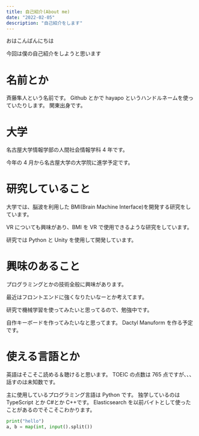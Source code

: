 ```yaml
---
title: 自己紹介(About me)
date: "2022-02-05"
description: "自己紹介をします"
---
```


おはこんばんにちは

今回は僕の自己紹介をしようと思います

# 名前とか

斉藤隼人という名前です。
Github とかで hayapo というハンドルネームを使っていたりします。
関東出身です。

# 大学

名古屋大学情報学部の人間社会情報学科 4 年です。

今年の 4 月から名古屋大学の大学院に進学予定です。

# 研究していること

大学では、脳波を利用した BMI(Brain Machine Interface)を開発する研究をしています。

VR についても興味があり、BMI を VR で使用できるような研究をしています。

研究では Python と Unity を使用して開発しています。

# 興味のあること

プログラミングとかの技術全般に興味があります。

最近はフロントエンドに強くなりたいなーとか考えてます。

研究で機械学習を使ってみたいと思ってるので、勉強中です。

自作キーボードを作ってみたいなと思ってます。
Dactyl Manuform を作る予定です。

# 使える言語とか

英語はそこそこ読める＆聴けると思います。
TOEIC の点数は 765 点ですが、、、
話すのは未知数です。

主に使用しているプログラミング言語は Python です。
独学しているのは TypeScript とか C#とか C++です。
Elasticsearch を以前バイトとして使ったことがあるのでそこそこわかります。

```python:title=example-file.py
print("hello")
a, b = map(int, input().split())
```
